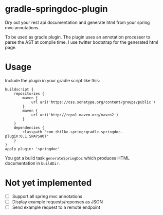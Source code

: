 gradle-springdoc-plugin
=======================

Dry out your rest api documentation and generate html from your spring mvc annotations.

To be used as gradle plugin. The plugin uses an annotation processor to parse the AST at compile time. I use
twitter bootstrap for the generated html page.

Usage
=======================

Include the plugin in your gradle script like this:

```
buildscript {
    repositories {
        maven {
            url uri('https://oss.sonatype.org/content/groups/public')
        }
        maven {
            url uri('http://repo1.maven.org/maven2')
        }
    }
    dependencies {
        classpath "com.thilko.spring:gradle-springdoc-plugin:0.1.SNAPSHOT"
    }
}
apply plugin: 'springdoc'
```

You got a build task ```generateSpringDoc``` which produces HTML documentation in ```buildDir```.


Not yet implemented
=======================
- [ ] Support all spring mvc annotations
- [ ] Display example requests/reponses as JSON
- [ ] Send example request to a remote endpoint
